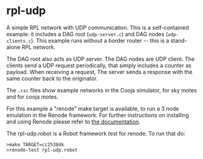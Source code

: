 # rpl-udp

A simple RPL network with UDP communication. This is a self-contained example:
it includes a DAG root (`udp-server.c`) and DAG nodes (`udp-clients.c`).
This example runs without a border router -- this is a stand-alone RPL network.

The DAG root also acts as UDP server. The DAG nodes are UDP client. The clients
send a UDP request periodically, that simply includes a counter as payload.
When receiving a request, The server sends a response with the same counter
back to the originator.

The `.csc` files show example networks in the Cooja simulator, for sky motes and
for cooja motes.

For this example a "renode" make target is available, to run a 3 node
emulation in the Renode framework. For further instructions on installing and
using Renode please refer to [the documentation][1].

[1]: https://docs.contiki-ng.org/en/develop/doc/tutorials/Running-Contiki-NG-in-Renode.html

The rpl-udp.robot is a Robot framework test for renode. To run that do:

    >make TARGET=cc2538dk
    >renode-test rpl-udp.robot

